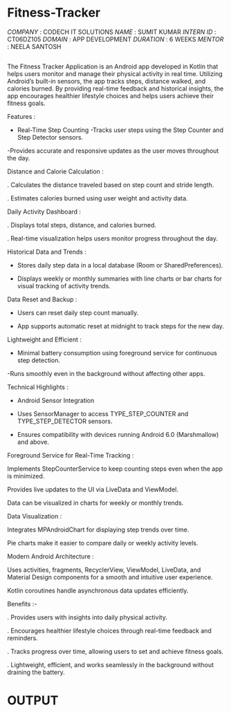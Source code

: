 # Fitness-Tracker

*COMPANY* : CODECH IT SOLUTIONS
*NAME* : SUMIT KUMAR
*INTERN ID* : CT06DZ105
*DOMAIN* : APP DEVELOPMENT
*DURATION* : 6 WEEKS
*MENTOR* : NEELA SANTOSH

## 
The Fitness Tracker Application is an Android app developed in Kotlin that helps users monitor and manage their physical activity in real time. Utilizing Android’s built-in sensors, the app tracks steps, distance walked, and calories burned. By providing real-time feedback and historical insights, the app encourages healthier lifestyle choices and helps users achieve their fitness goals.

Features :

- Real-Time Step Counting
-Tracks user steps using the Step Counter and Step Detector sensors.

-Provides accurate and responsive updates as the user moves throughout the day.

Distance and Calorie Calculation :

. Calculates the distance traveled based on step count and stride length.

. Estimates calories burned using user weight and activity data.

Daily Activity Dashboard :

. Displays total steps, distance, and calories burned.

. Real-time visualization helps users monitor progress throughout the day.

Historical Data and Trends :

- Stores daily step data in a local database (Room or SharedPreferences).

- Displays weekly or monthly summaries with line charts or bar charts for visual tracking of activity trends.

Data Reset and Backup :

- Users can reset daily step count manually.

- App supports automatic reset at midnight to track steps for the new day.

Lightweight and Efficient :

- Minimal battery consumption using foreground service for continuous step detection.

-Runs smoothly even in the background without affecting other apps.

Technical Highlights :

- Android Sensor Integration

- Uses SensorManager to access TYPE_STEP_COUNTER and TYPE_STEP_DETECTOR sensors.

- Ensures compatibility with devices running Android 6.0 (Marshmallow) and above.

Foreground Service for Real-Time Tracking :

Implements StepCounterService to keep counting steps even when the app is minimized.

Provides live updates to the UI via LiveData and ViewModel.


Data can be visualized in charts for weekly or monthly trends.

Data Visualization :

Integrates MPAndroidChart for displaying step trends over time.

Pie charts  make it easier to compare daily or weekly activity levels.

Modern Android Architecture :

Uses activities, fragments, RecyclerView, ViewModel, LiveData, and Material Design components for a smooth and intuitive user experience.

Kotlin coroutines handle asynchronous data updates efficiently.

Benefits :-

. Provides users with insights into daily physical activity.

. Encourages healthier lifestyle choices through real-time feedback and reminders.

. Tracks progress over time, allowing users to set and achieve fitness goals.

. Lightweight, efficient, and works seamlessly in the background without draining the battery.


# OUTPUT

